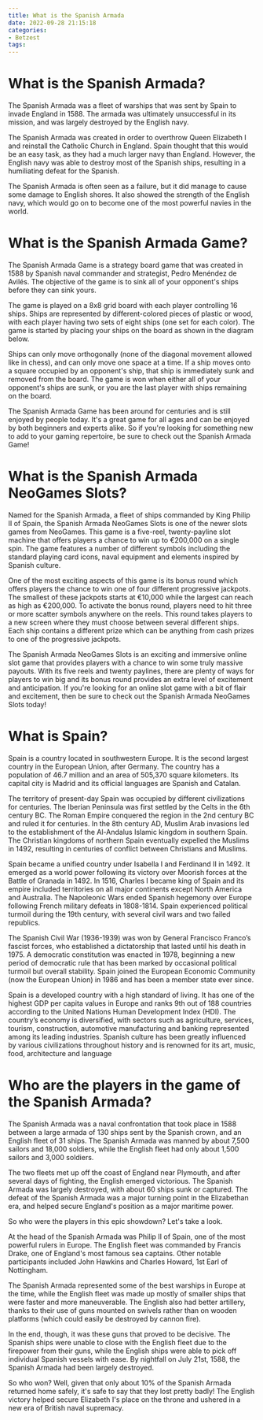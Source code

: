 ```yaml
---
title: What is the Spanish Armada
date: 2022-09-28 21:15:18
categories:
- Betzest
tags:
---
```



#  What is the Spanish Armada?

The Spanish Armada was a fleet of warships that was sent by Spain to invade England in 1588. The armada was ultimately unsuccessful in its mission, and was largely destroyed by the English navy.

The Spanish Armada was created in order to overthrow Queen Elizabeth I and reinstall the Catholic Church in England. Spain thought that this would be an easy task, as they had a much larger navy than England. However, the English navy was able to destroy most of the Spanish ships, resulting in a humiliating defeat for the Spanish.

The Spanish Armada is often seen as a failure, but it did manage to cause some damage to English shores. It also showed the strength of the English navy, which would go on to become one of the most powerful navies in the world.

#  What is the Spanish Armada Game?

The Spanish Armada Game is a strategy board game that was created in 1588 by Spanish naval commander and strategist, Pedro Menéndez de Avilés. The objective of the game is to sink all of your opponent's ships before they can sink yours.

The game is played on a 8x8 grid board with each player controlling 16 ships. Ships are represented by different-colored pieces of plastic or wood, with each player having two sets of eight ships (one set for each color). The game is started by placing your ships on the board as shown in the diagram below.

Ships can only move orthogonally (none of the diagonal movement allowed like in chess), and can only move one space at a time. If a ship moves onto a square occupied by an opponent's ship, that ship is immediately sunk and removed from the board. The game is won when either all of your opponent's ships are sunk, or you are the last player with ships remaining on the board.

The Spanish Armada Game has been around for centuries and is still enjoyed by people today. It's a great game for all ages and can be enjoyed by both beginners and experts alike. So if you're looking for something new to add to your gaming repertoire, be sure to check out the Spanish Armada Game!

#  What is the Spanish Armada NeoGames Slots?

Named for the Spanish Armada, a fleet of ships commanded by King Philip II of Spain, the Spanish Armada NeoGames Slots is one of the newer slots games from NeoGames. This game is a five-reel, twenty-payline slot machine that offers players a chance to win up to €200,000 on a single spin. The game features a number of different symbols including the standard playing card icons, naval equipment and elements inspired by Spanish culture.

One of the most exciting aspects of this game is its bonus round which offers players the chance to win one of four different progressive jackpots. The smallest of these jackpots starts at €10,000 while the largest can reach as high as €200,000. To activate the bonus round, players need to hit three or more scatter symbols anywhere on the reels. This round takes players to a new screen where they must choose between several different ships. Each ship contains a different prize which can be anything from cash prizes to one of the progressive jackpots.

The Spanish Armada NeoGames Slots is an exciting and immersive online slot game that provides players with a chance to win some truly massive payouts. With its five reels and twenty paylines, there are plenty of ways for players to win big and its bonus round provides an extra level of excitement and anticipation. If you're looking for an online slot game with a bit of flair and excitement, then be sure to check out the Spanish Armada NeoGames Slots today!

#  What is Spain?

Spain is a country located in southwestern Europe. It is the second largest country in the European Union, after Germany. The country has a population of 46.7 million and an area of 505,370 square kilometers. Its capital city is Madrid and its official languages are Spanish and Catalan.

The territory of present-day Spain was occupied by different civilizations for centuries. The Iberian Peninsula was first settled by the Celts in the 6th century BC. The Roman Empire conquered the region in the 2nd century BC and ruled it for centuries. In the 8th century AD, Muslim Arab invasions led to the establishment of the Al-Andalus Islamic kingdom in southern Spain. The Christian kingdoms of northern Spain eventually expelled the Muslims in 1492, resulting in centuries of conflict between Christians and Muslims.

Spain became a unified country under Isabella I and Ferdinand II in 1492. It emerged as a world power following its victory over Moorish forces at the Battle of Granada in 1492. In 1516, Charles I became king of Spain and its empire included territories on all major continents except North America and Australia. The Napoleonic Wars ended Spanish hegemony over Europe following French military defeats in 1808-1814. Spain experienced political turmoil during the 19th century, with several civil wars and two failed republics.

The Spanish Civil War (1936-1939) was won by General Francisco Franco’s fascist forces, who established a dictatorship that lasted until his death in 1975. A democratic constitution was enacted in 1978, beginning a new period of democratic rule that has been marked by occasional political turmoil but overall stability. Spain joined the European Economic Community (now the European Union) in 1986 and has been a member state ever since.

Spain is a developed country with a high standard of living. It has one of the highest GDP per capita values in Europe and ranks 9th out of 188 countries according to the United Nations Human Development Index (HDI). The country’s economy is diversified, with sectors such as agriculture, services, tourism, construction, automotive manufacturing and banking represented among its leading industries. Spanish culture has been greatly influenced by various civilizations throughout history and is renowned for its art, music, food, architecture and language

#  Who are the players in the game of the Spanish Armada?

The Spanish Armada was a naval confrontation that took place in 1588 between a large armada of 130 ships sent by the Spanish crown, and an English fleet of 31 ships. The Spanish Armada was manned by about 7,500 sailors and 18,000 soldiers, while the English fleet had only about 1,500 sailors and 3,000 soldiers.

The two fleets met up off the coast of England near Plymouth, and after several days of fighting, the English emerged victorious. The Spanish Armada was largely destroyed, with about 60 ships sunk or captured. The defeat of the Spanish Armada was a major turning point in the Elizabethan era, and helped secure England's position as a major maritime power.

So who were the players in this epic showdown? Let's take a look.

At the head of the Spanish Armada was Philip II of Spain, one of the most powerful rulers in Europe. The English fleet was commanded by Francis Drake, one of England's most famous sea captains. Other notable participants included John Hawkins and Charles Howard, 1st Earl of Nottingham.

The Spanish Armada represented some of the best warships in Europe at the time, while the English fleet was made up mostly of smaller ships that were faster and more maneuverable. The English also had better artillery, thanks to their use of guns mounted on swivels rather than on wooden platforms (which could easily be destroyed by cannon fire).

In the end, though, it was these guns that proved to be decisive. The Spanish ships were unable to close with the English fleet due to the firepower from their guns, while the English ships were able to pick off individual Spanish vessels with ease. By nightfall on July 21st, 1588, the Spanish Armada had been largely destroyed.

So who won? Well, given that only about 10% of the Spanish Armada returned home safely, it's safe to say that they lost pretty badly! The English victory helped secure Elizabeth I's place on the throne and ushered in a new era of British naval supremacy.